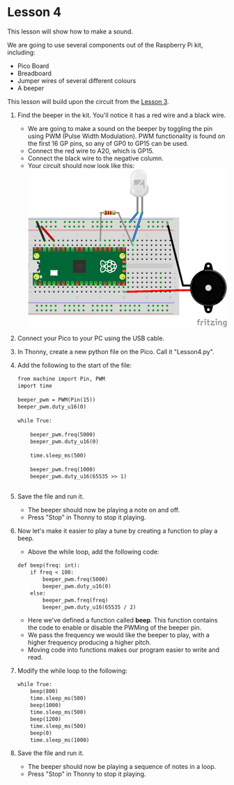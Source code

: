 # Lesson 4
This lesson will show how to make a sound.

We are going to use several components out of the Raspberry Pi kit, including:
- Pico Board
- Breadboard
- Jumper wires of several different colours
- A beeper

This lesson will build upon the circuit from the [Lesson 3](../Lesson3/README.md).

1. Find the beeper in the kit. You'll notice it has a red wire and a black wire.
    - We are going to make a sound on the beeper by toggling the pin using PWM (Pulse Width Modulation). PWM functionality is found on the first 16 GP pins, so any of GP0 to GP15 can be used.
    - Connect the red wire to A20, which is GP15.
    - Connect the black wire to the negative column.
    - Your circuit should now look like this:
    ![](Lesson3_Buzzer.png)
0. Connect your Pico to your PC using the USB cable.
0. In Thonny, create a new python file on the Pico. Call it "Lesson4.py".
0. Add the following to the start of the file:

    ```
    from machine import Pin, PWM
    import time

    beeper_pwm = PWM(Pin(15))
    beeper_pwm.duty_u16(0)

    while True:

        beeper_pwm.freq(5000)
        beeper_pwm.duty_u16(0)
        
        time.sleep_ms(500)

        beeper_pwm.freq(1000)
        beeper_pwm.duty_u16(65535 >> 1)
        
    ```
0. Save the file and run it.
    - The beeper should now be playing a note on and off.
    - Press "Stop" in Thonny to stop it playing.
0. Now let's make it easier to play a tune by creating a function to play a beep.
    - Above the while loop, add the following code:

    ```
    def beep(freq: int):
        if freq < 100:
            beeper_pwm.freq(5000)
            beeper_pwm.duty_u16(0)
        else:
            beeper_pwm.freq(freq)
            beeper_pwm.duty_u16(65535 / 2)
    ```
    - Here we've defined a function called __beep__. This function contains the code to enable or disable the PWMing of the beeper pin.
    - We pass the frequency we would like the beeper to play, with a higher frequency producing a higher pitch.
    - Moving code into functions makes our program easier to write and read.
0. Modify the while loop to the following:

    ```
    while True:
        beep(800)
        time.sleep_ms(500)
        beep(1000)
        time.sleep_ms(500)
        beep(1200)
        time.sleep_ms(500)
        beep(0)
        time.sleep_ms(1000)
    ```
0. Save the file and run it.
    - The beeper should now be playing a sequence of notes in a loop.
    - Press "Stop" in Thonny to stop it playing.